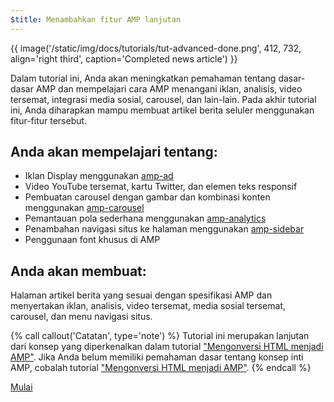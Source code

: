 ```yaml
---
$title: Menambahkan fitur AMP lanjutan
---
```


{{ image('/static/img/docs/tutorials/tut-advanced-done.png', 412, 732, align='right third', caption='Completed news article') }}

Dalam tutorial ini, Anda akan meningkatkan pemahaman tentang dasar-dasar AMP dan mempelajari cara AMP menangani iklan, analisis, video tersemat, integrasi media sosial, carousel, dan lain-lain. Pada akhir tutorial ini, Anda diharapkan mampu membuat artikel berita seluler menggunakan fitur-fitur tersebut.

## Anda akan mempelajari tentang:

- Iklan Display menggunakan [amp-ad](/id/docs/reference/components/amp-ad.html)
- Video YouTube tersemat, kartu Twitter, dan elemen teks responsif
- Pembuatan carousel dengan gambar dan kombinasi konten menggunakan [amp-carousel](/id/docs/reference/components/amp-carousel.html)
- Pemantauan pola sederhana menggunakan [amp-analytics](/id/docs/reference/components/amp-analytics.html)
- Penambahan navigasi situs ke halaman menggunakan [amp-sidebar](/id/docs/reference/components/amp-sidebar.html)
- Penggunaan font khusus di AMP

## Anda akan membuat:

Halaman artikel berita yang sesuai dengan spesifikasi AMP dan menyertakan iklan, analisis, video tersemat, media sosial tersemat, carousel, dan menu navigasi situs.

{% call callout('Catatan', type='note') %}
Tutorial ini merupakan lanjutan dari konsep yang diperkenalkan dalam tutorial ["Mengonversi HTML menjadi AMP"](/id/docs/fundamentals/converting.html). Jika Anda belum memiliki pemahaman dasar tentang konsep inti AMP, cobalah tutorial ["Mengonversi HTML menjadi AMP"](/id/docs/fundamentals/converting.html).
{% endcall %}

<div class="start-button">
<a class="button" href="/id/docs/fundamentals/add_advanced/setting_up.html"><span class="arrow-next">Mulai</span></a>
</div>